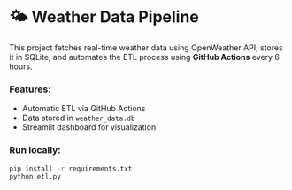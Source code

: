 # 🌤️ Weather Data Pipeline

This project fetches real-time weather data using OpenWeather API, stores it in SQLite, and automates the ETL process using **GitHub Actions** every 6 hours.

### Features:
- Automatic ETL via GitHub Actions
- Data stored in `weather_data.db`
- Streamlit dashboard for visualization

### Run locally:
```bash
pip install -r requirements.txt
python etl.py
